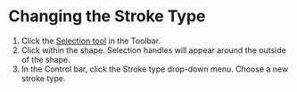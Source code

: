 # Changing the Stroke Type

1. Click the [Selection tool](../working-with-tools/selection-tools.md) in the Toolbar.
2. Click within the shape. Selection handles will appear around the outside of the shape.
3. In the Control bar, click the Stroke type drop-down menu. Choose a new stroke type.
